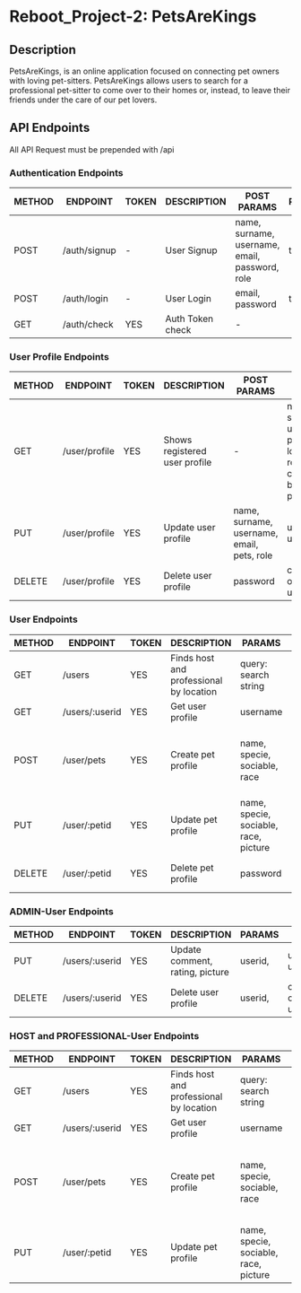 # Reboot_Project-2: PetsAreKings
## Description
PetsAreKings, is an online application focused on connecting pet owners with loving pet-sitters. PetsAreKings allows users to search for a professional pet-sitter to come over to their homes or, instead, to leave their friends under the care of our pet lovers.


## API Endpoints

All API Request must be prepended with /api            


### Authentication Endpoints

METHOD | ENDPOINT         | TOKEN | DESCRIPTION              | POST PARAMS                                     | RETURNS
-------|------------------|-------|--------------------------|-------------------------------------------------|-----------------------------
POST   | /auth/signup     | -     | User Signup              | name, surname, username, email, password, role  | token
POST   | /auth/login      | -     | User Login               | email, password                                 | token
GET    | /auth/check      | YES   | Auth Token check         | -                                               |


### User Profile Endpoints

METHOD | ENDPOINT        | TOKEN | DESCRIPTION                   | POST PARAMS                                                      | RETURNS
-------|-----------------|-------|-------------------------------|------------------------------------------------------------------|--------------------------------
GET    | /user/profile   | YES   | Shows registered user profile |  -                                                               | name, surname, username, pets, location, role, comment, booking, pictures
PUT    | /user/profile   | YES   | Update user profile           | name, surname, username, email, pets, role                       | updated user data
DELETE | /user/profile   | YES   | Delete user profile          | password                                                         | confirmation of deleted user


### User Endpoints

METHOD | ENDPOINT         | TOKEN | DESCRIPTION                     | PARAMS                                          | RETURNS
-------|------------------|-------|---------------------------------|-------------------------------------------------|----------------------------
GET    | /users           | YES   | Finds host and professional by location          | query: search string           | list of matching hosts
GET    | /users/:userid   | YES   | Get user profile                | username                                        | user profile
POST    | /user/pets      | YES   | Create pet profile              | name, specie, sociable, race                    | object with new pet id, name, specie, sociable, race
PUT    | /user/:petid     | YES   | Update pet profile              | name, specie, sociable, race, picture           | updated pet data
DELETE | /user/:petid     | YES   | Delete pet profile              | password                                        | confirmation of deleted pet

### ADMIN-User Endpoints

METHOD | ENDPOINT         | TOKEN | DESCRIPTION                     | PARAMS                                          | RETURNS
-------|------------------|-------|---------------------------------|-------------------------------------------------|----------------------------
PUT    | /users/:userid   | YES   | Update comment, rating, picture  | userid,                                        | updated user data
DELETE | /users/:userid   | YES   | Delete user profile              | userid,                                        | confirmation of deleted user


### HOST and PROFESSIONAL-User Endpoints

METHOD | ENDPOINT         | TOKEN | DESCRIPTION                     | PARAMS                                          | RETURNS
-------|------------------|-------|---------------------------------|-------------------------------------------------|----------------------------
GET    | /users           | YES   | Finds host and professional by location          | query: search string           | list of matching hosts
GET    | /users/:userid   | YES   | Get user profile                | username                                        | user profile
POST    | /user/pets      | YES   | Create pet profile              | name, specie, sociable, race                    | object with new pet id, name, specie, sociable, race
PUT    | /user/:petid     | YES   | Update pet profile              | name, specie, sociable, race, picture           | updated pet data
